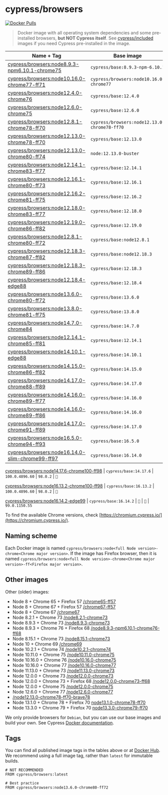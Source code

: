 # cypress/browsers

[![Docker Pulls](https://img.shields.io/docker/pulls/cypress/browsers.svg?maxAge=604800)](https://hub.docker.com/r/cypress/browsers/)

> Docker image with all operating system dependencies and some pre-installed browsers, **but NOT Cypress itself**. See [cypress/included](../included) images if you need Cypress pre-installed in the image.
 
 Name + Tag | Base image | Chrome | Firefox | Edge
--- | --- | --- | --- | ---
[cypress/browsers:node8.9.3-npm6.10.1-chrome75](./node8.9.3-npm6.10.1-chrome75) | `cypress/base:8.9.3-npm-6.10.1` | `75.0.3770.100` | 🚫
[cypress/browsers:node10.16.0-chrome77-ff71](./node10.16.0-chrome77-ff71) | `cypress/browsers:node10.16.0-chrome77` | `77.0.3865.90` | `71.0`
[cypress/browsers:node12.4.0-chrome76](./node12.4.0-chrome76) | `cypress/base:12.4.0` | `76.0.3809.87` | 🚫
[cypress/browsers:node12.6.0-chrome75](./node12.6.0-chrome75) | `cypress/base:12.6.0` | `75.0.3770.100` | 🚫
[cypress/browsers:node12.8.1-chrome78-ff70](./node12.8.1-chrome78-ff70) | `cypress/browsers:node12.13.0-chrome78-ff70` | `78.0.3904.97` | `70.0.1`
[cypress/browsers:node12.13.0-chrome78-ff70](./node12.13.0-chrome78-ff70) | `cypress/base:12.13.0` | `78.0.3904.97` | `70.0.1`
[cypress/browsers:node12.13.0-chrome80-ff74](./node12.13.0-chrome80-ff74) | `node:12.13.0-buster` | `80.0.3987.116` | `74.0`
[cypress/browsers:node12.14.1-chrome83-ff77](./node12.14.1-chrome83-ff77) | `cypress/base:12.14.1` | `83.0.4103.61` | `77.0`
[cypress/browsers:node12.16.1-chrome80-ff73](./node12.16.1-chrome80-ff73) | `cypress/base:12.16.1` | `80.0.3987.122` | `73.0.1`
[cypress/browsers:node12.16.2-chrome81-ff75](./node12.16.2-chrome81-ff75) | `cypress/base:12.16.2` | `81.0.4044.113` | `75.0`
[cypress/browsers:node12.18.0-chrome83-ff77](./node12.18.0-chrome83-ff77) | `cypress/base:12.18.0` | `83.0.4103.61` | `77.0`
[cypress/browsers:node12.19.0-chrome86-ff82](./node12.19.0-chrome86-ff82) | `cypress/base:12.19.0` | `86.0.4240.193` | `82.0.3`
[cypress/browsers:node12.8.1-chrome80-ff72](./node12.8.1-chrome80-ff72) | `cypress/base:node12.8.1` | `80.0.3987.87` | `72.0.2`
[cypress/browsers:node12.18.3-chrome87-ff82](./node12.18.3-chrome87-ff82) | `cypress/base:node12.18.3` | `87.0.4280.66` | `82.0`
[cypress/browsers:node12.18.3-chrome89-ff86](./node12.18.3-chrome89-ff86) | `cypress/base:12.18.3` | `89.0.4389.72` | `86.0.1`
[cypress/browsers:node12.18.4-edge88](./node12.18.4-edge88) | `cypress/base:12.18.4` | 🚫 | 🚫 | `88.0.673.0 dev`
[cypress/browsers:node13.6.0-chrome80-ff72](./node13.6.0-chrome80-ff72) | `cypress/base:13.6.0` | `80.0.3987.87` | `72.0.2`
[cypress/browsers:node13.8.0-chrome81-ff75](./node13.8.0-chrome81-ff75) | `cypress/base:13.8.0` | `81.0.4044.113` | `75.0`
[cypress/browsers:node14.7.0-chrome84](./node14.7.0-chrome84) | `cypress/base:14.7.0` | `84.0.4147.105` | 🚫
[cypress/browsers:node12.14.1-chrome85-ff81](./node12.14.1-chrome85-ff81) | `cypress/base:12.14.1` | `85.0.4183.121` | `81.0`
[cypress/browsers:node14.10.1-edge88](./node14.10.1-edge88) | `cypress/base:14.10.1` | 🚫 | 🚫 | `88.0.673.0 dev`
[cypress/browsers:node14.15.0-chrome86-ff82](./node14.15.0-chrome86-ff82) | `cypress/base:14.15.0` | `86.0.4240.193` | `82.0.3`
[cypress/browsers:node14.17.0-chrome88-ff89](./node14.17.0-chrome88-ff89) | `cypress/base:14.17.0` | `88.0.4324.96` | `89.0.2`
[cypress/browsers:node14.16.0-chrome89-ff77](./node14.16.0-chrome89-ff77) | `cypress/base:14.16.0` | `89.0.4389.72` | `77.0`
[cypress/browsers:node14.16.0-chrome89-ff86](./node14.16.0-chrome89-ff86) | `cypress/base:14.16.0` | `89.0.4389.72` | `86.0.1`
[cypress/browsers:node14.17.0-chrome91-ff89](./node14.17.0-chrome91-ff89) | `cypress/base:14.17.0` | `91.0.4472.114` | `89.0.2`
[cypress/browsers:node16.5.0-chrome94-ff93](./node16.5.0-chrome94-ff93) | `cypress/base:16.5.0` | `94.0.4606.71` | `93.0` 
[cypress/browsers:node16.14.0-slim-chrome99-ff97](./node16.14.0-slim-chrome99-ff97) | `cypress/base:16.14.0` | `99.0.4844.51` | `97.0.1` | `🚫`
 
[cypress/browsers:node14.17.6-chrome100-ff98](./node14.17.6-chrome100-ff98) | `cypress/base:14.17.6` | `100.0.4896.60` | `98.0.2` | `🚫`
 
 
[cypress/browsers:node16.13.2-chrome100-ff98](./node16.13.2-chrome100-ff98) | `cypress/base:16.13.2` | `100.0.4896.60` | `98.0.2` | `🚫`
 
[cypress/browsers:node16.14.2-edge99](./node16.14.2-edge99) | `cypress/base:16.14.2` | `🚫` | `🚫` | `99.0.1150.55` 
 
To find the available Chrome versions, check [https://chromium.cypress.io/](https://chromium.cypress.io/).

## Naming scheme

Each Docker image is named `cypress/browsers:node<full Node version>-chrome<Chrome major version>`. If the image has Firefox browser, then it is named `cypress/browsers:node<full Node version>-chrome<Chrome major version>-ff<Firefox major version>`.

## Other images

Other (older) images:

- Node 8 + Chrome 65 + Firefox 57 [/chrome65-ff57](chrome65-ff57)
- Node 8 + Chrome 67 + Firefox 57 [/chrome67-ff57](chrome67-ff57)
- Node 8 + Chrome 67 [/chrome67](chrome67)
- Node 8.2.1 + Chrome 73 [/node8.2.1-chrome73](node8.2.1-chrome73)
- Node 8.9.3 + Chrome 73 [/node8.9.3-chrome73](node8.9.3-chrome73)
- Node 8.9.3 + Chrome 76 + Firefox 68 [/node8.9.3-npm6.10.1-chrome76-ff68](node8.9.3-npm6.10.1-chrome76-ff68)
- Node 8.15.1 + Chrome 73 [/node8.15.1-chrome73](node8.15.1-chrome73)
- Node 10 + Chrome 69 [/chrome69](chrome69)
- Node 10.2.1 + Chrome 74 [/node10.2.1-chrome74](node10.2.1-chrome74)
- Node 10.11.0 + Chrome 75 [/node10.11.0-chrome75](node10.11.0-chrome75)
- Node 10.16.0 + Chrome 76 [/node10.16.0-chrome75](node10.16.0-chrome76)
- Node 10.16.0 + Chrome 77 [/node10.16.0-chrome77](node10.16.0-chrome77)
- Node 11.13.0 + Chrome 73 [/node11.13.0-chrome73](node11.13.0-chrome73)
- Node 12.0.0 + Chrome 73 [/node12.0.0-chrome73](node12.0.0-chrome73)
- Node 12.0.0 + Chrome 73 + Firefox 68 [/node12.0.0-chrome73-ff68](node12.0.0-chrome73-ff68)
- Node 12.0.0 + Chrome 75 [/node12.0.0-chrome75](node12.0.0-chrome75)
- Node 12.6.0 + Chrome 77 [/node12.6.0-chrome77](node12.6.0-chrome77)
- [/node12.13.0-chrome78-ff70-brave78](node12.13.0-chrome78-ff70-brave78)
- Node 13.1.0 + Chrome 78 + Firefox 70 [node13.1.0-chrome78-ff70](node13.1.0-chrome78-ff70)
- Node 13.3.0 + Chrome 79 + Firefox 70 [node13.3.0-chrome79-ff70](node13.3.0-chrome79-ff70)

We only provide browsers for `Debian`, but you can use our base images and build your own. See Cypress [Docker documentation](https://on.cypress.io/docker).

## Tags

You can find all published image tags in the tables above or at [Docker Hub](https://hub.docker.com/r/cypress/browsers/tags/). We recommend using a full image tag, rather than `latest` for immutable builds.

```
# NOT RECOMMENDED
FROM cypress/browsers:latest

# Best practice
FROM cypress/browsers:node13.6.0-chrome80-ff72
```
